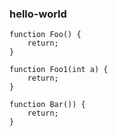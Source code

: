 ### hello-world

```
function Foo() {
    return;
}

function Foo1(int a) {
    return;
}

function Bar()) {
    return;
}
```
